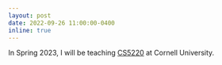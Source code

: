 ```yaml
---
layout: post
date: 2022-09-26 11:00:00-0400
inline: true
---
```


In Spring 2023, I will be teaching [CS5220](https://www.cs.cornell.edu/courses/cs5220/2020fa/) at Cornell University.
